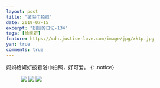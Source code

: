 ```yaml
---
layout: post
title: "披浴巾拍照"
date: 2019-07-15
excerpt: "妍妍的日记-134"
tags: [徐晓妍]
feature: https://cdn.justice-love.com/image/jpg/xktp.jpg
yan: true
comments: true
---
```

妈妈给妍妍披着浴巾拍照，好可爱。
{: .notice}
<figure>
    <img src="{{ site.staticUrl }}/yanyan/image/yujinpifeng3.jpg" />
    <img src="{{ site.staticUrl }}/yanyan/image/yujinpifeng1.jpg" />
    <img src="{{ site.staticUrl }}/yanyan/image/yujinpifeng2.jpg" />
</figure>
